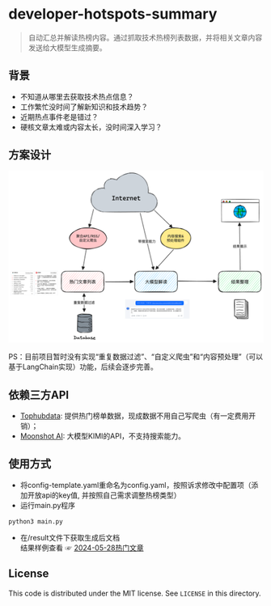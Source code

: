 # developer-hotspots-summary
> 自动汇总并解读热榜内容。通过抓取技术热榜列表数据，并将相关文章内容发送给大模型生成摘要。

## 背景
- 不知道从哪里去获取技术热点信息？
- 工作繁忙没时间了解新知识和技术趋势？
- 近期热点事件老是错过？
- 硬核文章太难或内容太长，没时间深入学习？

## 方案设计 
![方案设计](./picture/image.png)

PS：目前项目暂时没有实现“重复数据过滤”、“自定义爬虫”和“内容预处理”（可以基于LangChain实现）功能，后续会逐步完善。

## 依赖三方API
- [Tophubdata](https://www.tophubdata.com/): 提供热门榜单数据，现成数据不用自己写爬虫（有一定费用开销）；
- [Moonshot AI](https://platform.moonshot.cn/): 大模型KIMI的API，不支持搜索能力。

## 使用方式
- 将config-template.yaml重命名为config.yaml，按照诉求修改中配置项（添加开放api的key值, 并按照自己需求调整热榜类型）
- 运行main.py程序
```
python3 main.py
```
- 在/result文件下获取生成后文档    
结果样例查看 ☞ [2024-05-28热门文章](./result/2024-05-28热门文章.md)

License
---

This code is distributed under the MIT license. See `LICENSE` in this directory.